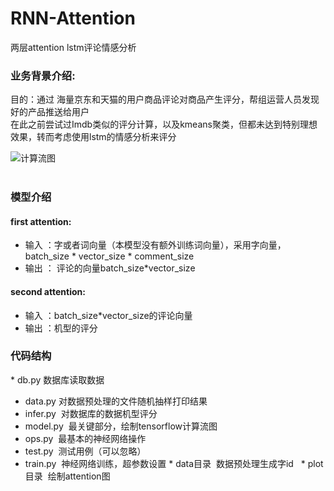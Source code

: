 # RNN-Attention
两层attention lstm评论情感分析
 
### 业务背景介绍:  
目的：通过 海量京东和天猫的用户商品评论对商品产生评分，帮组运营人员发现好的产品推送给用户  
在此之前尝试过Imdb类似的评分计算，以及kmeans聚类，但都未达到特别理想效果，转而考虑使用lstm的情感分析来评分


![计算流图](https://github.com/rebornfly/RNN-Attention/blob/master/img/graph.png)  
 
### 模型介绍  
#### first attention:  
* 输入 ：字或者词向量（本模型没有额外训练词向量），采用字向量，batch_size * vector_size * comment_size  
* 输出 ： 评论的向量batch_size*vector_size
#### second attention:  
* 输入 ：batch_size*vector_size的评论向量  
* 输出 ：机型的评分
 
### 代码结构  
* db.py 数据库读取数据  
* data.py 对数据预处理的文件随机抽样打印结果
* infer.py  对数据库的数据机型评分
* model.py  最关键部分，绘制tensorflow计算流图
* ops.py  最基本的神经网络操作
* test.py  测试用例（可以忽略）
* train.py  神经网络训练，超参数设置
* data目录  数据预处理生成字id  
* plot目录  绘制attention图
